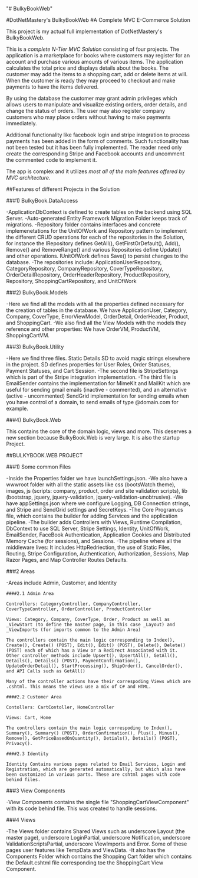 "# BulkyBookWeb" 

#DotNetMastery's BulkyBookWeb
#A Complete MVC E-Commerce Solution

This project is my actual full implementation of DotNetMastery's BulkyBookWeb.

This is a *complete N-Tier MVC Solution* consisting of four projects. The application is a marketplace for books where customers may register for an account and purchase various amounts of various items. The application calculates the total price and displays details about the books. The customer may add the items to a shopping cart, add or delete items at will. When the customer is ready they may proceed to checkout and make payments to have the items delivered.

By using the database the customer may grant admin privileges which allows users to manipulate and visualize existing orders, order details, and change the status of orders. The user may also register company customers who may place orders without having to make payments immediately.

Additional functionality like facebook login and stripe integration to process payments has been added in the form of comments. Such functionality has not been tested but it has been fully implemented. The reader need only create the corresponding Stripe and Facebook accounts and uncomment the commented code to implement it.

The app is complex and it utilizes *most all of the main features offered by MVC architecture.*

##Features of different Projects in the Solution

###1) BulkyBook.DataAccess

-ApplicationDbContext is defined to create tables on the backend using SQL Server.
-Auto-generated Entity Framework Migration Folder keeps track of migrations.
-Repository folder contains interfaces and concrete implemenetations for the UnitOfWork and Repository pattern to implement the different CRUD operations for each of the repositories in the Solution, for instance the IRepository defines GetAll(), GetFirstOrDefault(), Add(), Remove() and RemoveRange() and various Repositories define Update() and other operations. IUnitOfWork defines Save() to persist changes to the database.
	-The repositories include: ApplicationUserRepository, CategoryRepository, CompanyRepository, CoverTypeRepository, OrderDetailRepository, OrderHeaderRepository, ProductRepository, Repository, ShoppingCartRepository, and UnitOfWork

###2) BulkyBook.Models

-Here we find all the models with all the properties defined necessary for the creation of tables in the database. We have ApplicationUser, Category, Company, CoverType, ErrorViewModel, OrderDetail, OrderHeader, Product, and ShoppingCart.
-We also find all the View Models with the models they reference and other properties: We have OrderVM, ProductVM, ShoppingCartVM.

###3) BulkyBook.Utility

-Here we find three files. Static Details SD to avoid magic strings elsewhere in the project. SD defines properties for User Roles, Order Statuses, Payment Statuses, and Cart Session.
-The second file is StripeSettings which is part of the Stripe integration implementation.
-The third file is EmailSender contains the implementation for MimeKit and MailKit which are useful for sending gmail emails (inactive - commented), and an alternative (active - uncommented) SendGrid implementation for sending emails when you have control of a domain, to send emails of type @domain.com for example.

###4) BulkyBook.Web

This contains the core of the domain logic, views and more. This deserves a new section because BulkyBook.Web is very large. It is also the startup Project.


##BULKYBOOK.WEB PROJECT

###1) Some common Files

-Inside the Properties folder we have launchSettings.json. 
-We also have a wwwroot folder with all the static assets like css (bootsWatch theme), images, js (scripts: company, product, order and site validation scripts), lib (bootstrap, jquery, jquery-validation, jquery-validation-unobtrusive).
-We have appSettings.json where we configure Logging, DB Connection strings, and Stripe and SendGrid settings and SecretKeys.
-The Core Program.cs file, which contains the builder for adding Services and the application pipeline.
	-The builder adds Controllers with Views, Runtime Compilation, DbContext to use SQL Server, Stripe Settings, Identity, UnitOfWork, EmailSender, FaceBook Authentication, Application Cookies and Distributed Memory Cache (for sessions), and Sessions.
	-The pipeline where all the middleware lives: It includes HttpRedriection, the use of Static Files, Routing, Stripe Configuration, Authentication, Authorization, Sessions, Map Razor Pages, and Map Controller Routes Defaults.


###2 Areas

-Areas include Admin, Customer, and Identity

	####2.1 Admin Area

	Controllers: CategoryController, CompanyController, CoverTypeController, OrderController, ProductController

	Views: Category, Company, CoverType, Order, Product as well as _ViewStart (to define the master page, in this case _Layout) and _ViewImports (for imports common to the Admin Area)

	The controllers contain the main logic corresponding to Index(), Create(), Create() (POST), Edit(), Edit() (POST), Delete(), Delete() (POST) each of which has a View or a Redirect Associated with it. Other controller methods include Upsert(), UpsertAll(), GetAll(), Details(), Details() (POST), PaymentConfirmation(), UpdateOrderDetail(), StartProcessing(), ShipOrder(), CancelOrder(), and API Calls such as GetAll()

	Many of the controller actions have their correspoding Views which are .cshtml. This means the views use a mix of C# and HTML.

	####2.2 Customer Area

	Contollers: CartContoller, HomeController

	Views: Cart, Home

	The controllers contain the main logic correspoding to Index(), Summary(), Summary() (POST), OrderConfirmation(), Plus(), Minus(), Remove(), GetPriceBasedOnQuantity(), Detials(), Details() (POST), Privacy().

	####2.3 Identity

	Identity Contains various pages related to Email Services, Login and Registration, which are generated automatically, but which also have been customized in various parts. These are cshtml pages with code behind files.

###3 View Components

-View Components contains the single file "ShoppingCartViewComponent" with its code behind file. This was created to handle sessions.

###4 Views

-The Views folder contains Shared Views such as underscore Layout (the master page), underscore LoginPartial, underscore Notification, underscore ValidationScriptsPartial, underscore ViewImports and Error. Some of these pages user features like TempData and ViewData.
-It also has the Components Folder which contains the Shopping Cart folder which contains the Default.cshtml file corresponding toe the ShoppingCart View Component.
